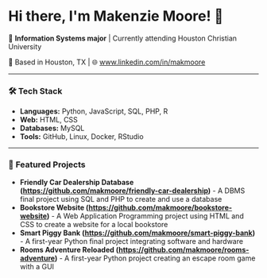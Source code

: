 # Hi there, I'm Makenzie Moore! 👋

🚀 **Information Systems major** | Currently attending Houston Christian University

📍 Based in Houston, TX | 🌐 www.linkedin.com/in/makmoore

---

### 🛠️ **Tech Stack**
- **Languages:** Python, JavaScript, SQL, PHP, R
- **Web:** HTML, CSS
- **Databases:** MySQL
- **Tools:** GitHub, Linux, Docker, RStudio

---

### 🌟 **Featured Projects**
- **Friendly Car Dealership Database (https://github.com/makmoore/friendly-car-dealership)** - A DBMS final project using SQL and PHP to create and use a database
- **Bookstore Website (https://github.com/makmoore/bookstore-website)** - A Web Application Programming project using HTML and CSS to create a website for a local bookstore
- **Smart Piggy Bank (https://github.com/makmoore/smart-piggy-bank)** - A first-year Python final project integrating software and hardware
- **Rooms Adventure Reloaded (https://github.com/makmoore/rooms-adventure)** - A first-year Python project creating an escape room game with a GUI

